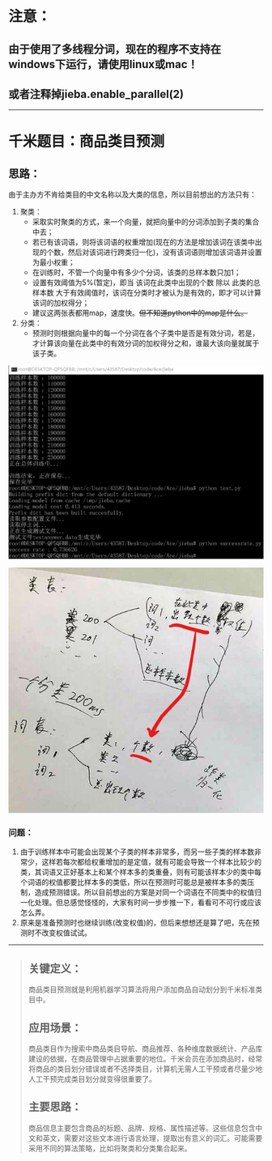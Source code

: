 # 注意：
## 由于使用了多线程分词，现在的程序不支持在windows下运行，请使用linux或mac！
## 或者注释掉jieba.enable_parallel(2) 

---------------

# 千米题目：商品类目预测
## 思路：
由于主办方不肯给类目的中文名称以及大类的信息，所以目前想出的方法只有：

1. 聚类：
    * 采取实时聚类的方式，来一个向量，就把向量中的分词添加到子类的集合中去；
    * 若已有该词语，则将该词语的权重增加(现在的方法是增加该词在该类中出现的个数，然后对该词进行跨类归一化)，没有该词语则增加该词语并设置为最小权重；
    * 在训练时，不管一个向量中有多少个分词，该类的总样本数只加1；
    * 设置有效阈值为5%(暂定)，即当 该词在此类中出现的个数 除以 此类的总样本数 大于有效阈值时，该词在分类时才被认为是有效的，即才可以计算该词的加权得分；
    * 建议这两张表都用map，速度快。~~但不知道python中的map是什么。~~
2. 分类：
    * 预测时则根据向量中的每一个分词在各个子类中是否是有效分词，若是，才计算该向量在此类中的有效分词的加权得分之和，谁最大该向量就属于该子类。

![正确率](pic/正确率.png)

![对象结构图](pic/对象结构图.png)

### 问题：
1. 由于训练样本中可能会出现某个子类的样本非常多，而另一些子类的样本数非常少，这样若每次都给权重增加的是定值，就有可能会导致一个样本比较少的类，其词语又正好基本上和某个样本多的类重叠，则有可能该样本少的类中每个词语的权值都要比样本多的类低，所以在预测时可能总是被样本多的类压制，造成预测错误。所以目前想出的方案是对同一个词语在不同类中的权值归一化处理。但总感觉怪怪的，大家有时间一步步推一下，看看可不可行或应该怎么弄。
2. 原来是准备预测时也继续训练(改变权值)的，但后来想想还是算了吧，先在预测时不改变权值试试。

------------------------

>## 关键定义：
>  商品类目预测就是利用机器学习算法将用户添加商品自动划分到千米标准类目中。
>
>## 应用场景：
>  商品类目作为搜索中商品类目导航、商品推荐、各种维度数据统计、产品库建设的依据，在商品管理中占据重要的地位。千米会员在添加商品时，经常将商品的类目划分错误或者不选择类目，计算机无需人工干预或者尽量少地人工干预完成类目划分就变得很重要了。
>
>## 主要思路：
>  商品信息主要包含商品的标题、品牌、规格、属性描述等。这些信息包含中文和英文，需要对这些文本进行语言处理，提取出有意义的词汇。可能需要采用不同的算法策略，比如将聚类和分类集合起来。